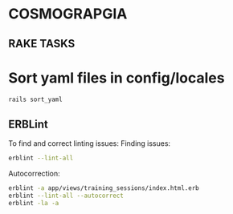 # COSMOGRAPGIA


## RAKE TASKS
# Sort yaml files in config/locales
```bash
rails sort_yaml
```

## ERBLint
To find and correct linting issues:
Finding issues:
```bash
erblint --lint-all
```

Autocorrection:
```bash
erblint -a app/views/training_sessions/index.html.erb
erblint --lint-all --autocorrect
erblint -la -a
